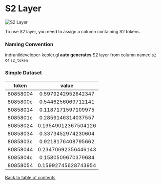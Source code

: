 # S2 Layer

![S2 Layer](https://d1a3f4spazzrp4.cloudfront.net/indranildeveloper-kepler.gl/documentation/l-s2.png 'Grid layer')

To use S2 layer, you need to assign a column containing S2 tokens.

### Naming Convention
indranildeveloper-kepler.gl __auto generates__ S2 layer from column named `s2` or `s2_token`


### Simple Dataset
token | value |
|----------|:------:|
80858004 | 0.5979242952642347   |
8085800c | 0.5446256069712141   |
80858014 | 0.1187171597109975   |
8085801c | 0.2859146314037557   |
80858024 | 0.19549012367504126  |
80858034 | 0.3373452974230604   |
8085803c | 0.9218176408795662   |
80858044 | 0.23470692356446143  |
8085804c | 0.1580509670379684   |
80858054 | 0.15992745628743954  |

[Back to table of contents](../README.md)
